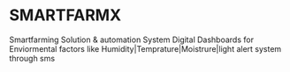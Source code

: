 # SMARTFARMX 
Smartfarming Solution & automation System
Digital Dashboards for Enviormental factors like Humidity|Temprature|Moistrure|light
alert system through sms
